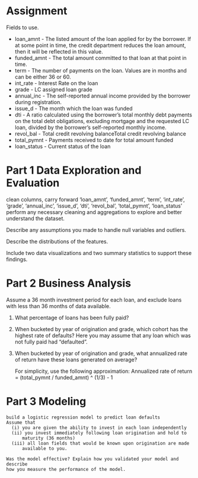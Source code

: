 # Assignment

Fields to use. 

* loan_amnt - The listed amount of the loan applied for by the borrower. If at some point in time, the credit department reduces the loan amount, then it will be reflected in this value.
* funded_amnt - The total amount committed to that loan at that point in time.
* term - The number of payments on the loan. Values are in months and can be either 36 or 60.
* int_rate - Interest Rate on the loan
* grade - LC assigned loan grade
* annual_inc - The self-reported annual income provided by the borrower during registration.
* issue_d - The month which the loan was funded
* dti - A ratio calculated using the borrower’s total monthly debt payments on the total debt obligations, excluding mortgage and the requested LC loan, divided by the borrower’s self-reported monthly income.
* revol_bal - Total credit revolving balanceTotal credit revolving balance
* total_pymnt - Payments received to date for total amount funded
* loan_status - Current status of the loan

# Part 1 Data Exploration and Evaluation
  clean columns, carry forward
      ‘loan_amnt’, ‘funded_amnt’, ‘term’, ‘int_rate’, ‘grade’,
      ‘annual_inc’, ‘issue_d’, ‘dti’, ‘revol_bal’, ‘total_pymnt’,
      ‘loan_status’
  perform any necessary cleaning and aggregations to explore and better
  understand the dataset.

  Describe any assumptions you made to handle null variables and outliers.

  Describe the distributions of the features.

  Include two data visualizations and two summary statistics to support
  these findings.
  
#     Part 2 Business Analysis
  Assume a 36 month investment period for each loan, and
  exclude loans with less than 36 months of data available.
1) What percentage of loans has been fully paid?
2) When bucketed by year of origination and grade, which cohort has the
      highest rate of defaults? Here you may assume that any loan which
      was not fully paid had “defaulted”.
3) When bucketed by year of origination and grade, what annualized rate of
      return have these loans generated on average?

      For simplicity, use the following approximation:
      Annualized rate of return = (total_pymnt / funded_amnt) ^ (1/3) - 1


# Part 3 Modeling
    build a logistic regression model to predict loan defaults
    Assume that
      (i) you are given the ability to invest in each loan independently
      (ii) you invest immediately following loan origination and hold to
          maturity (36 months)
      (iii) all loan fields that would be known upon origination are made
          available to you.

    Was the model effective? Explain how you validated your model and describe
    how you measure the performance of the model.